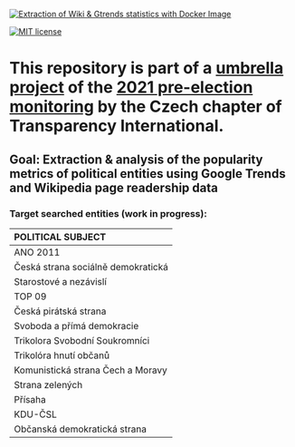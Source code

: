 [![Extraction of Wiki & Gtrends statistics with Docker Image](https://github.com/opop999/election_monitoring_popularity_wiki_gtrends/actions/workflows/docker.yml/badge.svg)](https://github.com/opop999/election_monitoring_popularity_wiki_gtrends/actions/workflows/docker.yml)

[![MIT license](https://img.shields.io/badge/License-MIT-blue.svg)](https://lbesson.mit-license.org/)

# This repository is part of a [umbrella project](https://github.com/opop999?tab=projects) of the [2021 pre-election monitoring](https://www.transparentnivolby.cz/snemovna2021/) by the Czech chapter of Transparency International.

## Goal: Extraction & analysis of the popularity metrics of political entities using Google Trends and Wikipedia page readership data

### Target searched entities (work in progress):

| **POLITICAL SUBJECT**                 | 
| :---                                  | 
| ANO 2011                              |
| Česká strana sociálně demokratická    |
| Starostové a nezávislí                |
| TOP 09                                |
| Česká pirátská strana                 |
| Svoboda a přímá demokracie            |
| Trikolora Svobodní Soukromníci        |
| Trikolóra hnutí občanů                |
| Komunistická strana Čech a Moravy     |
| Strana zelených                       |
| Přísaha                               |
| KDU-ČSL                               |
| Občanská demokratická strana          |                          
